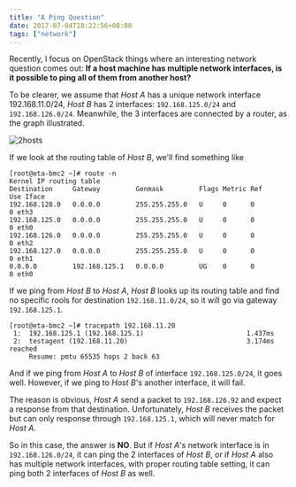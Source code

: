 ```yaml
---
title: "A Ping Question"
date: 2017-07-04T18:22:56+08:00
tags: ["network"]
---
```


Recently, I focus on OpenStack things where an interesting network question
comes out: **If a host machine has multiple network interfaces, is it possible to
ping all of them from another host?**

To be clearer, we assume that *Host A* has a unique network interface
192.168.11.0/24, *Host B* has 2 interfaces: `192.168.125.0/24` and `192.168.126.0/24`.
Meanwhile, the 3 interfaces are connected by a router, as the graph illustrated.

![2hosts](http://pn9ta8hbk.bkt.clouddn.com/2hosts.png)

If we look at the routing table of *Host B*, we'll find something like

```shell
[root@eta-bmc2 ~]# route -n
Kernel IP routing table
Destination     Gateway         Genmask         Flags Metric Ref    Use Iface
192.168.128.0   0.0.0.0         255.255.255.0   U     0      0        0 eth3
192.168.125.0   0.0.0.0         255.255.255.0   U     0      0        0 eth0
192.168.126.0   0.0.0.0         255.255.255.0   U     0      0        0 eth2
192.168.127.0   0.0.0.0         255.255.255.0   U     0      0        0 eth1
0.0.0.0         192.168.125.1   0.0.0.0         UG    0      0        0 eth0
```

If we ping from *Host B* to *Host A*, *Host B* looks up its routing table and find
no specific rools for destination `192.168.11.0/24`, so it will go via gateway
`192.168.125.1`.

```shell
[root@eta-bmc2 ~]# tracepath 192.168.11.20
 1:  192.168.125.1 (192.168.125.1)                          1.437ms
 2:  testagent (192.168.11.20)                              3.174ms reached
     Resume: pmtu 65535 hops 2 back 63
```

And if we ping from *Host A* to *Host B* of interface `192.168.125.0/24`, it goes
well. However, if we ping to *Host B*'s another interface, it will fail.

The reason is obvious, *Host A* send a packet to `192.168.126.92` and expect a
response from that destination. Unfortunately, *Host B* receives the packet but
can only response through `192.168.125.1`, which will never match for *Host A*.

So in this case, the answer is **NO**. But if *Host A*'s network interface is
in `192.168.126.0/24`, it can ping the 2 interfaces of *Host B*, or if *Host A*
also has multiple network interfaces, with proper routing table setting, it can
ping both 2 interfaces of *Host B* as well.

